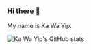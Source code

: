 <meta name="google-site-verification" content="d-oQrjD29gKB42wT9Rhj8L-PAleVerntO_fhWYtveds" />

### Hi there 👋
My name is Ka Wa Yip.

![Ka Wa Yip's GitHub stats](https://github-readme-stats.vercel.app/api?username=kwyip)

<!--
**kwyip/kwyip** is a ✨ _special_ ✨ repository because its `README.md` (this file) appears on your GitHub profile.

Here are some ideas to get you started:

- 🔭 I’m currently working on ...
- 🌱 I’m currently learning ...
- 👯 I’m looking to collaborate on ...
- 🤔 I’m looking for help with ...
- 💬 Ask me about ...
- 📫 How to reach me: ...
- 😄 Pronouns: ...
- ⚡ Fun fact: ...
-->
